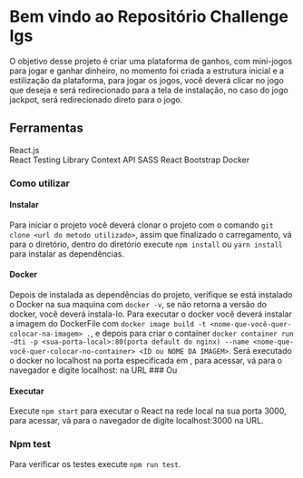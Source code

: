# Bem vindo ao Repositório Challenge Igs

O objetivo desse projeto é criar uma plataforma de ganhos, com mini-jogos para jogar e ganhar dinheiro, no momento foi criada a estrutura inicial e a estilização da plataforma, para jogar os jogos, você deverá clicar no jogo que deseja e será redirecionado para a tela de instalação, no caso do jogo jackpot, será redirecionado direto para o jogo.

## Ferramentas

  React.js<br/>
  React Testing Library
  Context API
  SASS
  React Bootstrap
  Docker

### Como utilizar

  #### Instalar
Para iniciar o projeto você deverá clonar o projeto com o comando ```git clone <url do metodo utilizado>```, assim que finalizado o carregamento,
 vá para o diretório, dentro do diretório execute ```npm install``` ou ```yarn install``` para instalar as dependências.

  #### Docker
Depois de instalada as dependências do projeto, verifique se está instalado o Docker na sua maquina com ```docker -v```, se não retorna a versão do docker, você deverá instala-lo.
 Para executar o docker você deverá instalar a imagem do DockerFile com ```docker image build -t <nome-que-você-quer-colocar-na-imagem> .```, e depois para criar o container ```docker container run -dti -p <sua-porta-local>:80(porta default do nginx) --name <nome-que-você-quer-colocar-no-container> <ID ou NOME DA IMAGEM>```.
 Será executado o docker no localhost na porta especificada em <sua-porta-local>, para acessar, vá para o navegador e digite localhost:<sua-porta-local> na URL
    ### Ou
  #### Executar
 Execute ```npm start``` para executar o React na rede local na sua porta 3000, para acessar, vá para o navegador de digite localhost:3000 na URL.

  ### Npm test
Para verificar os testes execute ```npm run test```.
